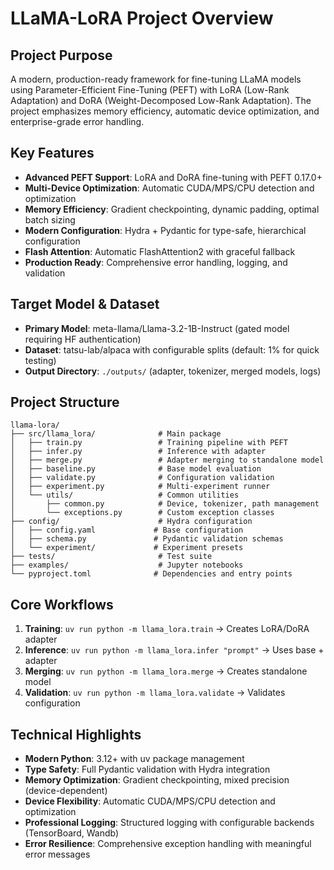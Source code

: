 # LLaMA-LoRA Project Overview

## Project Purpose
A modern, production-ready framework for fine-tuning LLaMA models using Parameter-Efficient Fine-Tuning (PEFT) with LoRA (Low-Rank Adaptation) and DoRA (Weight-Decomposed Low-Rank Adaptation). The project emphasizes memory efficiency, automatic device optimization, and enterprise-grade error handling.

## Key Features
- **Advanced PEFT Support**: LoRA and DoRA fine-tuning with PEFT 0.17.0+
- **Multi-Device Optimization**: Automatic CUDA/MPS/CPU detection and optimization
- **Memory Efficiency**: Gradient checkpointing, dynamic padding, optimal batch sizing
- **Modern Configuration**: Hydra + Pydantic for type-safe, hierarchical configuration
- **Flash Attention**: Automatic FlashAttention2 with graceful fallback
- **Production Ready**: Comprehensive error handling, logging, and validation

## Target Model & Dataset
- **Primary Model**: meta-llama/Llama-3.2-1B-Instruct (gated model requiring HF authentication)
- **Dataset**: tatsu-lab/alpaca with configurable splits (default: 1% for quick testing)
- **Output Directory**: `./outputs/` (adapter, tokenizer, merged models, logs)

## Project Structure
```
llama-lora/
├── src/llama_lora/              # Main package
│   ├── train.py                 # Training pipeline with PEFT
│   ├── infer.py                 # Inference with adapter
│   ├── merge.py                 # Adapter merging to standalone model
│   ├── baseline.py              # Base model evaluation
│   ├── validate.py              # Configuration validation
│   ├── experiment.py            # Multi-experiment runner
│   └── utils/                   # Common utilities
│       ├── common.py            # Device, tokenizer, path management
│       └── exceptions.py        # Custom exception classes
├── config/                      # Hydra configuration
│   ├── config.yaml             # Base configuration
│   ├── schema.py               # Pydantic validation schemas
│   └── experiment/             # Experiment presets
├── tests/                       # Test suite
├── examples/                    # Jupyter notebooks
└── pyproject.toml              # Dependencies and entry points
```

## Core Workflows
1. **Training**: `uv run python -m llama_lora.train` → Creates LoRA/DoRA adapter
2. **Inference**: `uv run python -m llama_lora.infer "prompt"` → Uses base + adapter
3. **Merging**: `uv run python -m llama_lora.merge` → Creates standalone model
4. **Validation**: `uv run python -m llama_lora.validate` → Validates configuration

## Technical Highlights
- **Modern Python**: 3.12+ with uv package management
- **Type Safety**: Full Pydantic validation with Hydra integration
- **Memory Optimization**: Gradient checkpointing, mixed precision (device-dependent)
- **Device Flexibility**: Automatic CUDA/MPS/CPU detection and optimization
- **Professional Logging**: Structured logging with configurable backends (TensorBoard, Wandb)
- **Error Resilience**: Comprehensive exception handling with meaningful error messages